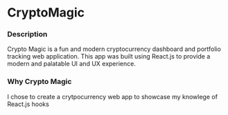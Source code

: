 # CryptoMagic
### Description
Crypto Magic is a fun and modern cryptocurrency dashboard and portfolio tracking web application. This app was built using React.js to provide a modern and palatable UI and UX experience.
### Why Crypto Magic
I chose to create a crytpocurrency web app to showcase my knowlege of React.js hooks  
